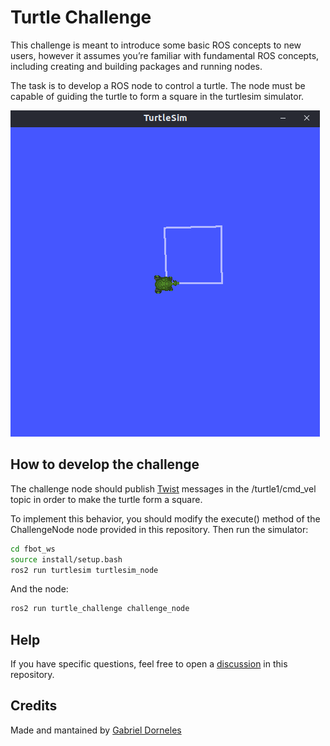 # Turtle Challenge

This challenge is meant to introduce some basic ROS concepts to new users, however it assumes you’re familiar with fundamental ROS concepts, including creating and building packages and running nodes.

The task is to develop a ROS node to control a turtle. The node must be capable of guiding the turtle to form a square in the turtlesim simulator. 

![turtle](image.png)


## How to develop the challenge

The challenge node should publish [Twist](https://docs.ros.org/en/noetic/api/geometry_msgs/html/msg/Twist.html) messages in the /turtle1/cmd_vel topic in order to make the turtle form a square.

To implement this behavior, you should modify the execute() method of the ChallengeNode node provided in this repository. Then run the simulator:

```bash
cd fbot_ws
source install/setup.bash
ros2 run turtlesim turtlesim_node
```

And the node: 

```bash
ros2 run turtle_challenge challenge_node
```

## Help

If you have specific questions, feel free to open a [discussion](https://github.com/butia-bots/butia_learning/discussions) in this repository.

## Credits

Made and mantained by [Gabriel Dorneles](https://github.com/gadorneles) 